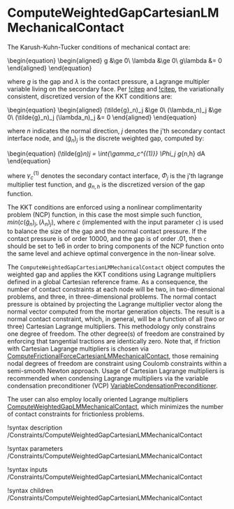 # ComputeWeightedGapCartesianLMMechanicalContact

The Karush-Kuhn-Tucker conditions of mechanical contact are:

\begin{equation}
\begin{aligned}
g &\ge 0\\
\lambda &\ge 0\\
g\lambda &= 0
\end{aligned}
\end{equation}

where $g$ is the gap and $\lambda$ is the contact pressure, a Lagrange multipler
variable living on the secondary face. Per [!citep](wohlmuth2011variationally)
and [!citep](popp2014dual), the variationally consistent, discretized version of
the KKT conditions are:

\begin{equation}
\begin{aligned}
(\tilde{g}_n)_j &\ge 0\\
(\lambda_n)_j &\ge 0\\
(\tilde{g}_n)_j (\lambda_n)_j &= 0
\end{aligned}
\end{equation}

where $n$ indicates the normal direction, $j$ denotes the j'th secondary contact
interface node, and $(\tilde{g}_n)_j$ is the discrete weighted gap, computed by:

\begin{equation}
(\tilde{g}_n)_j = \int_{\gamma_c^{(1)}} \Phi_j g_{n,h} dA
\end{equation}

where $\gamma_c^{(1)}$ denotes the secondary contact interface, $\Phi_j$ is the
j'th lagrange multiplier test function, and $g_{n,h}$ is the discretized version
of the gap function.

The KKT conditions are enforced using a nonlinear complimentarity problem (NCP) function, in this case the most
simple such function, $min(c(\tilde{g}_n)_j, (\lambda_n)_j)$, where $c$ (implemented with the input
parameter `c`) is used to balance the size of the gap
and the normal contact pressure. If the contact pressure is of order 10000, and the
gap is of order .01, then `c` should be set to 1e6 in order to bring
components of the NCP function onto the same level and achieve optimal
convergence in the non-linear solve.

The `ComputeWeightedGapCartesianLMMechanicalContact` object computes the weighted gap and
applies the KKT conditions using Lagrange multipliers defined in a global Cartesian reference frame.
As a consequence, the number of contact constraints at each node will be two, in two-dimensional problems,
and three, in three-dimensional problems. The normal contact pressure is obtained by projecting the Lagrange
multiplier vector along the normal vector computed from the mortar generation objects. The result is a normal
contact constraint, which, in general, will be a function of all (two or three) Cartesian Lagrange multipliers.
This methodology only constrains one degree of freedom. The other degree(s) of freedom are constrained by
enforcing that tangential tractions are identically zero. Note that, if friction with Cartesian Lagrange multipliers
is chosen via [ComputeFrictionalForceCartesianLMMechanicalContact](/ComputeFrictionalForceCartesianLMMechanicalContact.md),
those remaining nodal degrees of freedom are constraint using Coulomb constraints within a semi-smooth Newton approach. Usage of
Cartesian Lagrange multipliers is recommended when condensing Lagrange multipliers via the variable condensation preconditioner
(VCP) [VariableCondensationPreconditioner](/VariableCondensationPreconditioner.md).

The user can also employ locally oriented Lagrange multipliers [ComputeWeightedGapLMMechanicalContact](/ComputeWeightedGapLMMechanicalContact.md),
which minimizes the number of contact constraints for frictionless problems.

!syntax description /Constraints/ComputeWeightedGapCartesianLMMechanicalContact

!syntax parameters /Constraints/ComputeWeightedGapCartesianLMMechanicalContact

!syntax inputs /Constraints/ComputeWeightedGapCartesianLMMechanicalContact

!syntax children /Constraints/ComputeWeightedGapCartesianLMMechanicalContact
